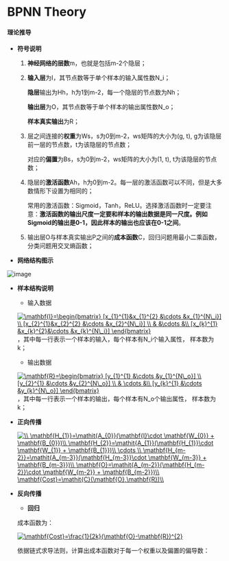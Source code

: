 # BPNN Theory
 
#### 理论推导

+ **符号说明**

    1. **神经网络的层数**m，也就是包括m-2个隐层；
    2. **输入层**为I，其节点数等于单个样本的输入属性数N_i；
    
       **隐层**输出为Hh，h为1到m-2，每一个隐层的节点数为Nh；
       
       **输出层**为O，其节点数等于单个样本的输出属性数N_o；
       
       **样本真实输出**为R；
       
    3. 层之间连接的**权重**为Ws，s为0到m-2，ws矩阵的大小为(g, t), g为该隐层前一层的节点数，t为该隐层的节点数；
    
       对应的**偏置**为Bs，s为0到m-2，ws矩阵的大小为(1, t), t为该隐层的节点数；
    
    4. 隐层的**激活函数**Ah，h为0到m-2。每一层的激活函数可以不同，但是大多数情形下设置为相同的；
    
       常用的激活函数：Sigmoid，Tanh，ReLU。选择激活函数时一定要注意：**激活函数的输出尺度一定要和样本的输出数据是同一尺度。例如Sigmoid的输出是0-1，因此样本的输出也应该在0-1之间**。
       
    5. 输出层O与样本真实输出P之间的**成本函数**C，回归问题用最小二乘函数， 分类问题用交叉熵函数；
      
+ **网络结构图示**

![image](https://github.com/Anfany/Machine-Learning-for-Beginner-by-Python3/blob/master/BPNN/Bpnn_Struct.png)


+ **样本结构说明**

     + 输入数据
      
    <a href="http://www.codecogs.com/eqnedit.php?latex=\mathbf{I}=\begin{bmatrix}&space;[x_{1}^{1}&x_{1}^{2}&space;&\cdots&space;&x_{1}^{N\_i}]&space;\\&space;[x_{2}^{1}&x_{2}^{2}&space;&\cdots&space;&x_{2}^{N\_i}]&space;\\&space;&&space;&\cdots&space;&\\&space;[x_{k}^{1}&space;&x_{k}^{2}&\cdots&space;&x_{k}^{N\_i}]&space;\end{bmatrix}" target="_blank"><img src="http://latex.codecogs.com/gif.latex?\mathbf{I}=\begin{bmatrix}&space;[x_{1}^{1}&x_{1}^{2}&space;&\cdots&space;&x_{1}^{N\_i}]&space;\\&space;[x_{2}^{1}&x_{2}^{2}&space;&\cdots&space;&x_{2}^{N\_i}]&space;\\&space;&&space;&\cdots&space;&\\&space;[x_{k}^{1}&space;&x_{k}^{2}&\cdots&space;&x_{k}^{N\_i}]&space;\end{bmatrix}" title="\mathbf{I}=\begin{bmatrix} [x_{1}^{1}&x_{1}^{2} &\cdots &x_{1}^{N\_i}] \\ [x_{2}^{1}&x_{2}^{2} &\cdots &x_{2}^{N\_i}] \\ & &\cdots &\\ [x_{k}^{1} &x_{k}^{2}&\cdots &x_{k}^{N\_i}] \end{bmatrix}" /></a>，其中每一行表示一个样本的输入，每个样本有N_i个输入属性， 样本数为k；
    
    + 输出数据
        
   <a href="http://www.codecogs.com/eqnedit.php?latex=\mathbf{R}=\begin{bmatrix}&space;[y_{1}^{1}&space;&\cdots&space;&y_{1}^{N\_o}]&space;\\&space;[y_{2}^{1}&space;&\cdots&space;&y_{2}^{N\_o}]&space;\\&space;&&space;\cdots&space;&\\&space;[y_{k}^{1}&space;&\cdots&space;&y_{k}^{N\_o}]&space;\end{bmatrix}" target="_blank"><img src="http://latex.codecogs.com/gif.latex?\mathbf{R}=\begin{bmatrix}&space;[y_{1}^{1}&space;&\cdots&space;&y_{1}^{N\_o}]&space;\\&space;[y_{2}^{1}&space;&\cdots&space;&y_{2}^{N\_o}]&space;\\&space;&&space;\cdots&space;&\\&space;[y_{k}^{1}&space;&\cdots&space;&y_{k}^{N\_o}]&space;\end{bmatrix}" title="\mathbf{R}=\begin{bmatrix} [y_{1}^{1} &\cdots &y_{1}^{N\_o}] \\ [y_{2}^{1} &\cdots &y_{2}^{N\_o}] \\ & \cdots &\\ [y_{k}^{1} &\cdots &y_{k}^{N\_o}] \end{bmatrix}" /></a>，其中每一行表示一个样本的输出，每个样本有N_o个输出属性， 样本数为k；
   
   
* **正向传播**

  <a href="http://www.codecogs.com/eqnedit.php?latex=\\&space;\mathbf{H_{1}}=\mathit{A_{0}}(\mathbf{I}\cdot&space;\mathbf{W_{0}}&space;&plus;&space;\mathbf{B_{0}})\\&space;\mathbf{H_{2}}=\mathit{A_{1}}(\mathbf{H_{1}}\cdot&space;\mathbf{W_{1}}&space;&plus;&space;\mathbf{B_{1}})\\&space;\cdots&space;\\&space;\mathbf{H_{m-2}}=\mathit{A_{m-3}}(\mathbf{H_{m-3}}\cdot&space;\mathbf{W_{m-3}}&space;&plus;&space;\mathbf{B_{m-3}})\\&space;\mathbf{O}=\mathit{A_{m-2}}(\mathbf{H_{m-2}}\cdot&space;\mathbf{W_{m-2}}&space;&plus;&space;\mathbf{B_{m-2}})\\&space;\mathbf{Cost}=\mathit{C}(\mathbf{O},\mathbf{R})\\" target="_blank"><img src="http://latex.codecogs.com/gif.latex?\\&space;\mathbf{H_{1}}=\mathit{A_{0}}(\mathbf{I}\cdot&space;\mathbf{W_{0}}&space;&plus;&space;\mathbf{B_{0}})\\&space;\mathbf{H_{2}}=\mathit{A_{1}}(\mathbf{H_{1}}\cdot&space;\mathbf{W_{1}}&space;&plus;&space;\mathbf{B_{1}})\\&space;\cdots&space;\\&space;\mathbf{H_{m-2}}=\mathit{A_{m-3}}(\mathbf{H_{m-3}}\cdot&space;\mathbf{W_{m-3}}&space;&plus;&space;\mathbf{B_{m-3}})\\&space;\mathbf{O}=\mathit{A_{m-2}}(\mathbf{H_{m-2}}\cdot&space;\mathbf{W_{m-2}}&space;&plus;&space;\mathbf{B_{m-2}})\\&space;\mathbf{Cost}=\mathit{C}(\mathbf{O},\mathbf{R})\\" title="\\ \mathbf{H_{1}}=\mathit{A_{0}}(\mathbf{I}\cdot \mathbf{W_{0}} + \mathbf{B_{0}})\\ \mathbf{H_{2}}=\mathit{A_{1}}(\mathbf{H_{1}}\cdot \mathbf{W_{1}} + \mathbf{B_{1}})\\ \cdots \\ \mathbf{H_{m-2}}=\mathit{A_{m-3}}(\mathbf{H_{m-3}}\cdot \mathbf{W_{m-3}} + \mathbf{B_{m-3}})\\ \mathbf{O}=\mathit{A_{m-2}}(\mathbf{H_{m-2}}\cdot \mathbf{W_{m-2}} + \mathbf{B_{m-2}})\\ \mathbf{Cost}=\mathit{C}(\mathbf{O},\mathbf{R})\\" /></a>
    
* **反向传播**

    + **回归**
    
     成本函数为：
     
     <a href="http://www.codecogs.com/eqnedit.php?latex=\mathbf{Cost}=\frac{1}{2k}(\mathbf{O}-\mathbf{R})^{2}" target="_blank"><img src="http://latex.codecogs.com/gif.latex?\mathbf{Cost}=\frac{1}{2k}(\mathbf{O}-\mathbf{R})^{2}" title="\mathbf{Cost}=\frac{1}{2k}(\mathbf{O}-\mathbf{R})^{2}" /></a>
    
    依据链式求导法则，计算出成本函数对于每一个权重以及偏置的偏导数：
    
    

   


    
    


 

 
 
  
